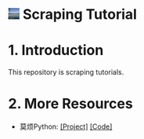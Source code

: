 [<img height="23" src="https://raw.githubusercontent.com/lh9171338/Outline/master/icon.jpg"/>](https://github.com/lh9171338/Outline) Scraping Tutorial
===

# 1. Introduction

This repository is scraping tutorials.

# 2. More Resources

- 莫烦Python: [[Project]](https://mofanpy.com/tutorials/data-manipulation/scraping/) [[Code]](https://github.com/MorvanZhou/easy-scraping-tutorial)

